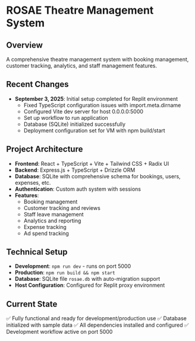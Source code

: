 # ROSAE Theatre Management System

## Overview
A comprehensive theatre management system with booking management, customer tracking, analytics, and staff management features.

## Recent Changes
- **September 3, 2025**: Initial setup completed for Replit environment
  - Fixed TypeScript configuration issues with import.meta.dirname
  - Configured Vite dev server for host 0.0.0.0:5000
  - Set up workflow to run application
  - Database (SQLite) initialized successfully
  - Deployment configuration set for VM with npm build/start

## Project Architecture
- **Frontend**: React + TypeScript + Vite + Tailwind CSS + Radix UI
- **Backend**: Express.js + TypeScript + Drizzle ORM
- **Database**: SQLite with comprehensive schema for bookings, users, expenses, etc.
- **Authentication**: Custom auth system with sessions
- **Features**: 
  - Booking management
  - Customer tracking and reviews
  - Staff leave management  
  - Analytics and reporting
  - Expense tracking
  - Ad spend tracking

## Technical Setup
- **Development**: `npm run dev` - runs on port 5000
- **Production**: `npm run build && npm start`
- **Database**: SQLite file `rosae.db` with auto-migration support
- **Host Configuration**: Configured for Replit proxy environment

## Current State
✅ Fully functional and ready for development/production use
✅ Database initialized with sample data
✅ All dependencies installed and configured
✅ Development workflow active on port 5000